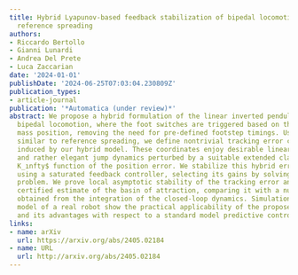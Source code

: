 ```yaml
---
title: Hybrid Lyapunov-based feedback stabilization of bipedal locomotion based on
  reference spreading
authors:
- Riccardo Bertollo
- Gianni Lunardi
- Andrea Del Prete
- Luca Zaccarian
date: '2024-01-01'
publishDate: '2024-06-25T07:03:04.230809Z'
publication_types:
- article-journal
publication: '*Automatica (under review)*'
abstract: We propose a hybrid formulation of the linear inverted pendulum model for
  bipedal locomotion, where the foot switches are triggered based on the center of
  mass position, removing the need for pre-defined footstep timings. Using a concept
  similar to reference spreading, we define nontrivial tracking error coordinates
  induced by our hybrid model. These coordinates enjoy desirable linear flow dynamics
  and rather elegant jump dynamics perturbed by a suitable extended class $mathcal
  K_ınfty$ function of the position error. We stabilize this hybrid error dynamics
  using a saturated feedback controller, selecting its gains by solving a convex optimization
  problem. We prove local asymptotic stability of the tracking error and provide a
  certified estimate of the basin of attraction, comparing it with a numerical estimate
  obtained from the integration of the closed-loop dynamics. Simulations on a full-body
  model of a real robot show the practical applicability of the proposed framework
  and its advantages with respect to a standard model predictive control formulation.
links:
- name: arXiv
  url: https://arxiv.org/abs/2405.02184
- name: URL
  url: http://arxiv.org/abs/2405.02184
---
```

